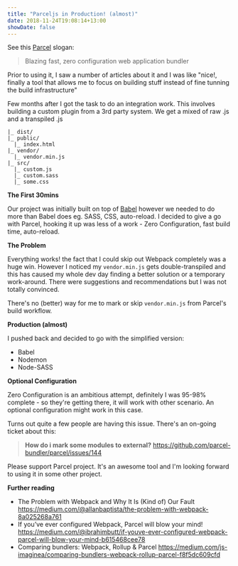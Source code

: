 ```yaml
---
title: "Parceljs in Production! (almost)"
date: 2018-11-24T19:08:14+13:00
showDate: false
---
```


See this [Parcel](https://parceljs.org/) slogan:

> Blazing fast, zero configuration web application bundler

Prior to using it, I saw a number of articles about it and 
I was like "nice!, finally a tool that allows me to focus on building stuff instead of fine tunning the build infrastructure"

Few months after I got the task to do an integration work.
This involves building a custom plugin from a 3rd party system.
We get a mixed of raw .js and a transpiled .js

```
|_ dist/
|_ public/
  |_ index.html
|_ vendor/
  |_ vendor.min.js
|_ src/
  |_ custom.js
  |_ custom.sass
  |_ some.css
```

**The First 30mins**

Our project was initially built on top of [Babel](https://babeljs.io/) however we needed
to do more than Babel does eg. SASS, CSS, auto-reload. 
I decided to give a go with Parcel, hooking it up was less of a work - Zero Configuration, fast build time, auto-reload.

**The Problem**

Everything works! the fact that I could skip out Webpack completely was a huge win.
However I noticed my `vendor.min.js` gets double-transpiled and this has caused my whole
dev day finding a better solution or a temporary work-around. There were suggestions and recommendations but I was not totally convinced.

There's no (better) way for me to mark or skip `vendor.min.js` from Parcel's build workflow.

**Production (almost)**

I pushed back and decided to go with the simplified version: 

- Babel
- Nodemon
- Node-SASS

**Optional Configuration**

Zero Configuration is an ambitious attempt, definitely I was 95-98% complete - so they're getting there, it will work with other scenario. 
An optional configuration might work in this case. 

Turns out quite a few people are having this issue. There's an on-going ticket about this:

> **How do i mark some modules to external?** https://github.com/parcel-bundler/parcel/issues/144

Please support Parcel project. It's an awesome tool and I'm looking forward to using it in some other project.

**Further reading**

- The Problem with Webpack and Why It Is (Kind of) Our Fault https://medium.com/@allanbaptista/the-problem-with-webpack-8a025268a761
- If you’ve ever configured Webpack, Parcel will blow your mind! https://medium.com/@ibrahimbutt/if-youve-ever-configured-webpack-parcel-will-blow-your-mind-b615468cee78
- Comparing bundlers: Webpack, Rollup & Parcel https://medium.com/js-imaginea/comparing-bundlers-webpack-rollup-parcel-f8f5dc609cfd
